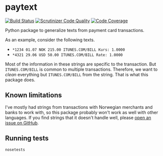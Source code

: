 # paytext

[![Build Status](https://scrutinizer-ci.com/g/yhoiseth/paytext/badges/build.png?b=master)](https://scrutinizer-ci.com/g/yhoiseth/paytext/build-status/master)
[![Scrutinizer Code Quality](https://scrutinizer-ci.com/g/yhoiseth/paytext/badges/quality-score.png?b=master)](https://scrutinizer-ci.com/g/yhoiseth/paytext/?branch=master)
[![Code Coverage](https://scrutinizer-ci.com/g/yhoiseth/paytext/badges/coverage.png?b=master)](https://scrutinizer-ci.com/g/yhoiseth/paytext/?branch=master)

Python package to generalize texts from payment card transactions.

As an example, consider the following texts.
 - `*1234 01.07 NOK 215.00 ITUNES.COM/BILL Kurs: 1.0000`
 - `*4321 29.06 USD 50.00 ITUNES.COM/BILL Rate: 1.0000`
 
Most of the information in these strings are specific to the transaction. But `ITUNES.COM/BILL` is common to multiple transactions. Therefore, we want to _clean_ everything but `ITUNES.COM/BILL` from the string. That is what this package does.

## Known limitations

I've mostly had strings from transactions with Norwegian merchants and banks to work with, so this package probably won't work as well with other languages. If you find strings that it doesn't handle well, please [open an issue on GitHub](https://github.com/yhoiseth/payment-card-text/issues/new).

## Running tests

`nosetests`
